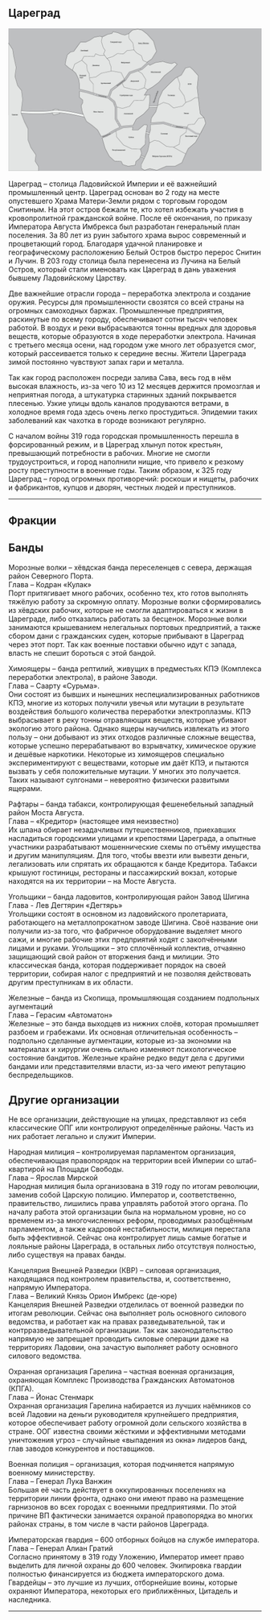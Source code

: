 ## Цареград

![Цареград](/images/tsaregrad.png)

Цареград – столица Ладовийской Империи и её важнейший промышленный центр. Цареград основан во 2 году на месте опустевшего Храма Матери-Земли рядом с торговым городом Снитиным. На этот остров бежали те, кто хотел избежать участия в кровопролитной гражданской войне. После её окончания, по приказу Императора Августа Имбрекса был разработан генеральный план поселения. За 80 лет из руин забытого храма вырос современный и процветающий город. Благодаря удачной планировке и географическому расположению Белый Остров быстро перерос Снитин и Лучин. В 203 году столица была перенесена из Лучина на Белый Остров, который стали именовать как Цареград в дань уважения бывшему Ладовийскому Царству.

Две важнейшие отрасли города – переработка электрола и создание оружия. Ресурсы для промышленности свозятся со всей страны на огромных самоходных баржах. Промышленные предприятия, раскинутые по всему городу, обеспечивают сотни тысяч человек работой. В воздух и реки выбрасываются тонны вредных для здоровья веществ, которые образуются в ходе переработки электрола. Начиная с третьего месяца осени, над городом уже много лет образуется смог, который рассеивается только к середине весны. Жители Цареграда зимой постоянно чувствуют запах гари и металла. 

Так как город расположен посреди залива Сава, весь год в нём высокая влажность, из-за чего 10 из 12 месяцев держится промозглая и неприятная погода, а штукатурка старинных зданий покрывается плесенью. Узкие улицы вдоль каналов продуваются ветрами, в холодное время года здесь очень легко простудиться. Эпидемии таких заболеваний как чахотка в городе возникают регулярно. 

С началом войны 319 года городская промышленность перешла в форсированный режим, и в Цареград хлынул поток крестьян, превышающий потребности в рабочих. Многие не смогли трудоустроиться, и город наполнили нищие, что привело к резкому росту преступности в военные годы. Таким образом, к 325 году Цареград – город огромных противоречий: роскоши и нищеты, рабочих и фабрикантов, купцов и дворян, честных людей и преступников.
***
## Фракции

## Банды

Морозные волки – хёвдская банда переселенцев с севера, держащая район Северного Порта.  
Глава – Кодран «Кулак»  
Порт притягивает много рабочих, особенно тех, кто готов выполнять тяжёлую работу за скромную оплату. Морозные волки сформировались из хёвдских рабочих, которые не смогли адаптироваться к жизни в Цареграде, либо отказались работать за бесценок. Морозные волки занимаются крышеванием нелегальных портовых предприятий, а также сбором дани с гражданских суден, которые прибывают в Цареград через этот порт. Так как военные поставки обычно идут с запада, власть не спешит бороться с этой бандой.

Химоящеры – банда рептилий, живущих в предместьях КПЭ (Комплекса переработки электрола), в районе Заводи.  
Глава – Саарту «Сурьма».  
Они состоят из бывших и нынешних неспециализированных работников КПЭ, многие из которых получили увечья или мутации в результате воздействия большого количества переработки электроплазмы. КПЭ выбрасывает в реку тонны отравляющих веществ, которые убивают экологию этого района. Однако ящеры научились извлекать из этого пользу – они добывают из этих отходов различные сложные вещества, которые успешно перерабатывают во взрывчатку, химическое оружие и дешёвые наркотики. Некоторые из химоящеров специально экспериментируют с веществами, которые им даёт КПЭ, и пытаются вызвать у себя положительные мутации. У многих это получается. Таких называют сулгонами – невероятно физически развитыми ящерами.

Рафтары – банда табакси, контролирующая фешенебельный западный район Моста Августа.  
Глава – «Кредитор» (настоящее имя неизвестно)  
Их шпана обирает незадачливых путешественников, приехавших насладиться городскими улицами и крепостями Цареграда, а опытные участники разрабатывают мошеннические схемы по отъёму имущества и другим манипуляциям. Для того, чтобы ввезти или вывезти деньги, легализовать или спрятать их обращаются к банде Кредитора. Табакси крышуют гостиницы, рестораны и пассажирский вокзал, которые находятся на их территории – на Мосте Августа.

Угольщики – банда ладовитов, контролирующая район Завод Шигина  
Глава - Лев Дегтярин «Дегтярь»  
Угольщики состоят в основном из ладовийского пролетариата, работающего на металлопрокатном заводе Шигина. Своё название они получили из-за того, что фабричное оборудование выделяет много сажи, и многие рабочие этих предприятий ходят с закопчёнными лицами и руками. Угольщики – это сплочённый коллектив, отчаянно защищающий свой район от вторжения банд и милиции. Это классическая банда, которая поддерживает порядок на своей территории, собирая налог с предприятий и не позволяя действовать другим преступникам в их области.

Железные – банда из Скопища, промышляющая созданием подпольных аугментаций  
Глава – Герасим «Автоматон»  
Железные – это банда выходцев из нижних слоёв, которая промышляет разбоем и грабежами. Их основная отличительная особенность – подпольно сделанные аугментации, которые из-за экономии на материалах и хирургии очень сильно изменяют психологическое состояние бандитов. Железные крайне редко ведут дела с другими бандами или представителями власти, из-за чего имеют репутацию беспредельщиков.


## Другие организации

Не все организации, действующие на улицах, представляют из себя классические ОПГ или контролируют определённые районы. Часть из них работает легально и служит Империи.

Народная милиция – контролируемая парламентом организация, обеспечивающая правопорядок на территории всей Империи со штаб-квартирой на Площади Свободы.  
Глава – Ярослав Мирской  
Народная милиция была организована в 319 году по итогам революции, заменив собой Царскую полицию. Император и, соответственно, правительство, лишились права управлять работой этого органа. По началу работа этой организации была на нормальном уровне, но со временем из-за многочисленных реформ, проводимых разобщённым парламентом, а также кадровой нестабильности, милиция перестала быть эффективной. Сейчас она контролирует лишь самые богатые и лояльные районы Цареграда, в остальных либо отсутствуя полностью, либо существуя на правах банды.

Канцелярия Внешней Разведки (КВР) – силовая организация, находящаяся под контролем правительства, и, соответственно, напрямую Императора.  
Глава – Великий Князь Орион Имбрекс (де-юре)  
Канцелярия Внешней Разведки отделилась от военной разведки по итогам революции. Сейчас она выполняет роль основного силового ведомства, и работает как на правах разведывательной, так и контрразведывательной организации. Так как законодательство напрямую не запрещает проводить силовые операции даже на территориях Ладовии, она зачастую выполняет работу основного силового ведомства.

Охранная организация Гарелина – частная военная организация, охраняющая Комплекс Производства Гражданских Автоматонов (КПГА).  
Глава – Йонас Стенмарк  
Охранная организация Гарелина набирается из лучших наёмников со всей Ладовии на деньги руководителя крупнейшего предприятия, которое обеспечивает работу огромной доли сельского хозяйства в стране. ООГ известна своими жёсткими и эффективными методами уничтожения угроз – случайные «выпадения из окна» лидеров банд, глав заводов конкурентов и поставщиков. 

Военная полиция – организация, которая подчиняется напрямую военному министерству.  
Глава – Генерал Лука Ванжин  
Большая её часть действует в оккупированных поселениях на территории линии фронта, однако они имеют право на размещение гарнизонов во всех городах с военными предприятиями. По этой причине ВП фактически занимается охраной правопорядка во многих районах страны, в том числе в части районов Цареграда.

Императорская гвардия – 600 отборных бойцов на службе императора.  
Глава – Генерал Алиан Гратий  
Согласно принятому в 319 году Уложению, Император имеет право выделить для личной охраны до 600 человек. Экипировка гвардии полностью финансируется из бюджета императорского дома.   Гвардейцы – это лучшие из лучших, отборнейшие воины, которые охраняют Императора, некоторых его приближённых, Цитадель и наследника.
***